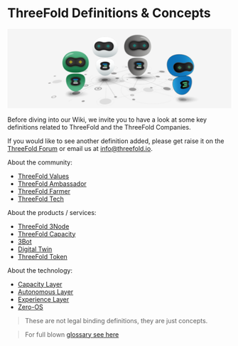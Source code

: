 # ThreeFold Definitions & Concepts

![](img/definitionsv2.png)

Before diving into our Wiki, we invite you to have a look at some key definitions related to ThreeFold and the ThreeFold Companies.

If you would like to see another definition added, please get raise it on the [ThreeFold Forum](https://forum.threefold.io/) or email us at info@threefold.io.

About the community:

- [ThreeFold Values](threefold_values)
- [ThreeFold Ambassador](threefold_ambassador)
- [ThreeFold Farmer](threefold_farmer)
- [ThreeFold Tech](threefold_tech)

About the products / services:

- [ThreeFold 3Node](3node)
- [ThreeFold Capacity](ic_internet_capacity)
- [3Bot](3bot_def)
- [Digital Twin](digitaltwin)
- [ThreeFold Token](threefold_token)

About the technology:

- [Capacity Layer](capacity_layer)
- [Autonomous Layer](autonomous_layer)
- [Experience Layer](experience_layer)
- [Zero-OS](internet4:zos)

> These are not legal binding definitions, they are just concepts.

> For full blown [glossary see here](defs)